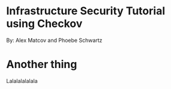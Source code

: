 # Infrastructure Security Tutorial using Checkov

By: Alex Matcov and Phoebe Schwartz

# Another thing
Lalalalalalala
